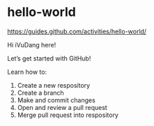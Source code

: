 # hello-world
https://guides.github.com/activities/hello-world/

Hi iVuDang here! 

Let’s get started with GitHub!

Learn how to:
1. Create a new respository
2. Create a branch
3. Make and commit changes
4. Open and review a pull request
5. Merge pull request into respository 

